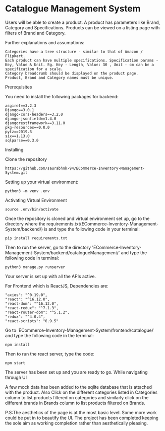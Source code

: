 # Catalogue Management System

Users will be able to create a product. A product has parameters like Brand, Category and Specifications. Products can be viewed on a listing page with filters of Brand and Category.

Further explanations and assumptions:

    Categories have a tree structure - similar to that of Amazon / Flipkart.
    Each product can have multiple specifications. Specification params - Key, Value & Unit. Eg. Key - Length, Value: 30 , Unit - cm can be a specification for a scale.
    Category breadcrumb should be displayed on the product page.
    Product, Brand and Category names must be unique.

Prerequisites

You need to install the following packages for backend:
```
asgiref==3.2.3
Django==3.0.1
django-cors-headers==3.2.0
django-jsonfield==1.4.0
djangorestframework==3.11.0
pkg-resources==0.0.0
pytz==2019.3
six==1.13.0
sqlparse==0.3.0
```

Installing

Clone the repository

```https://github.com/saurabhnk-94/ECommerce-Inventory-Management-System.git```

Setting up your virtual environment:

```python3 -m venv .env```

Activating Virtual Environment

```source .env/bin/activate```

Once the repository is cloned and virtual environment set up, go to the directory where the requirements.txt(ECommerce-Inventory-Management-System/backend/) is and type the following code in your terminal:

```pip install requirements.txt```

Then to run the server, go to the directory 'ECommerce-Inventory-Management-System/backend/catalogueManagement/' and type the following code in terminal:

```python3 manage.py runserver```

Your server is set up with all the APIs active.

For Frontend which is ReactJS, Dependencies are:
```
"axios": "^0.19.0",
"react": "^16.12.0",
"react-dom": "^16.12.0",
"react-redux": "^7.1.3",
"react-router-dom": "^5.1.2",
"redux": "^4.0.4",
"react-scripts": "0.9.5"
```
Go to 'ECommerce-Inventory-Management-System/frontend/catalogue/' and type the following code in the terminal:

```npm install```

Then to run the react server, type the code:

```npm start```

The server has been set up and you are ready to go. While navigating through UI

A few mock data has been added to the sqlite database that is attached with the product. Also Click on the different categories listed in Categories column to list products filtered on categories and similarly click on the different brands in Brands column to list products filtered on Brands.

P.S:The aesthetics of the page is at the most basic level. Some more work could be put in to beautify the UI. The project has been completed keeping the sole aim as working completion rather than aesthetically pleasing.
